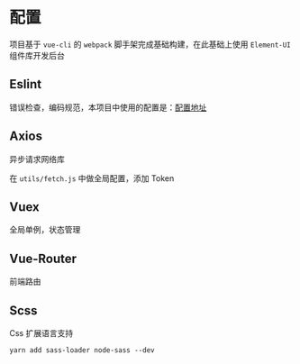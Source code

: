 # 配置

项目基于 `vue-cli` 的 `webpack` 脚手架完成基础构建，在此基础上使用 `Element-UI` 组件库开发后台

## Eslint

错误检查，编码规范，本项目中使用的配置是：[配置地址](https://github.com/liunian1004/Eslint-Config-Vue)

## Axios

异步请求网络库

在 `utils/fetch.js` 中做全局配置，添加 Token

## Vuex

全局单例，状态管理

## Vue-Router

前端路由

## Scss

Css 扩展语言支持

`yarn add sass-loader node-sass --dev`